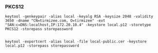 	
### PKCS12

	keytool -genkeypair -alias local -keyalg RSA -keysize 2048 -validity 3650 -dname "CN=tirmizee.com, O=tirmizee" -ext "SAN:c=DNS:localhost,IP:172.20.10.4" -keystore local.p12 -storetype PKCS12 -storepass storepassword
	
	
	keytool -exportcert -alias local -file local-public.cer -keystore local.p12 -storepass storepassword